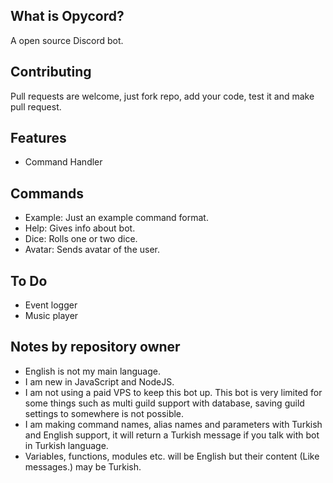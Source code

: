 ## What is Opycord?
A open source Discord bot.

## Contributing
Pull requests are welcome, just fork repo, add your code, test it and make pull request.

## Features
- Command Handler

## Commands
- Example: Just an example command format.
- Help: Gives info about bot.
- Dice: Rolls one or two dice.
- Avatar: Sends avatar of the user.

## To Do
- Event logger
- Music player

## Notes by repository owner
- English is not my main language.
- I am new in JavaScript and NodeJS.
- I am not using a paid VPS to keep this bot up. This bot is very limited for some things such as multi guild support with database, saving guild settings to somewhere is not possible.
- I am making command names, alias names and parameters with Turkish and English support, it will return a Turkish message if you talk with bot in Turkish language.
- Variables, functions, modules etc. will be English but their content (Like messages.) may be Turkish.